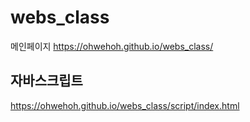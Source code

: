 # webs_class

메인페이지
https://ohwehoh.github.io/webs_class/

## 자바스크립트
https://ohwehoh.github.io/webs_class/script/index.html
